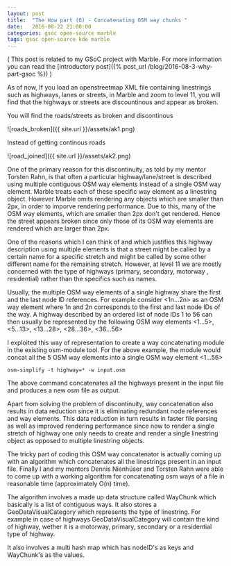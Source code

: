 ```yaml
---
layout: post
title:  "The How part (6) - Concatenating OSM way chunks "
date:   2016-08-22 21:00:00
categories: gsoc open-source marble 
tags: gsoc open-source kde marble
---
```


( This post is related to my GSoC project with Marble. For more information you can read the [introductory post]({% post_url /blog/2016-08-3-why-part-gsoc %}) )

As of now, If you load an openstreetmap XML file containing linestrings such as highways, lanes or streets, in Marble and zoom to level 11, you will find that the highways or streets are discountinous and appear as broken. 


You will find the roads/streets as broken and discontinous

![roads_broken]({{ site.url }}/assets/ak1.png)

Instead of getting continous roads

![road_joined]({{ site.url }}/assets/ak2.png)

One of the primary reason for this discontinuity, as told by my mentor Torsten Rahn, is that often a particular highway/lane/street is described using multiple contiguous OSM way elements instead of a single OSM way element. Marble treats each of these specific way element as a linestring object. However Marble omits rendering any objects which are smaller than 2px, in order to imporve rendering performance.  Due to this, many of the OSM way elements, which are smaller than 2px don't get rendered. Hence the street appears broken since only those of its OSM way elements are rendered which are larger than 2px.

One of the reasons which I can think of and which justifies this highway description using multiple elements is that a street might be called by a certain name for a specific stretch and might be called by some other different name for the remaining stretch. However, at level 11 we are mostly concerned with the type of highways (primary, secondary, motorway , residential) rather than the specifics such as names.

Usually, the multiple OSM way elements of a single highway share the first and the last node ID references. For example consider         <1n...2n> as an OSM way element where 1n and 2n corresponds to the first and last node IDs of the way. A highway described by an ordered list of node IDs 1 to 56 can then usually be represented by the following OSM way elements <1...5>, <5...13>, <13...28>, <28...36>, <36...56>

I exploited this way of representation to create a way concatenating module in the existing osm-module tool. For the above example, the module would concat all the 5 OSM way elements into a single OSM way element <1...56>

```
osm-simplify -t highway=* -w input.osm
```

The above command concatenates all the highways present in the input file and produces a new osm file as output.

Apart from solving the problem of discontinuity, way concatenation also results in data reduction since it is eliminating redundant node references and way elements. This data reduction in turn results in faster file parsing as well as improved rendering performance since now to render a single stretch of highway one only needs to create and render a single linestring object as opposed to multiple linestring objects.

The tricky part of coding this OSM way concatenator is actually coming up with an algorithm which concatenates all the linestrings present in an input file. Finally I and my mentors Dennis Nienhüser and Torsten Rahn were able to come up with a working algorithm for concatenating osm ways of a file in reasonable time (approximately O(n) time).

The algorithm involves a made up data structure called WayChunk which basically is a list of contiguous ways. It also stores a GeoDataVisualCategory which represents the type of linestring. For example in case of highways GeoDataVisualCategory will contain the kind of highway, wether it is a motorway, primary, secondary or a residential type of highway.

It also involves a multi hash map which has nodeID's as keys and WayChunk's as the values.







